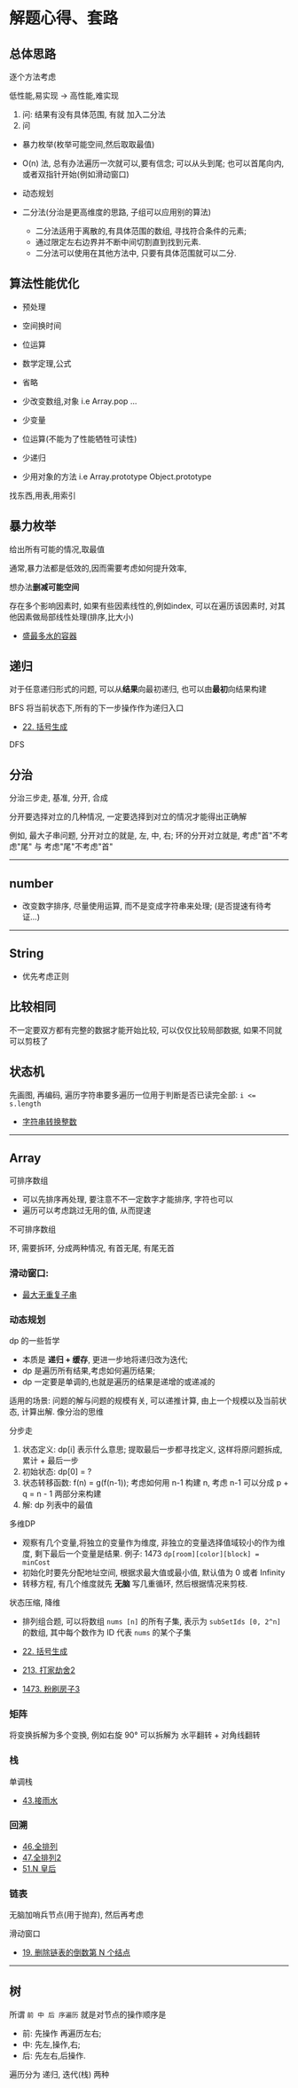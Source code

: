 # 解题心得、套路


## 总体思路

逐个方法考虑

低性能,易实现  ->  高性能,难实现

1. 问: 结果有没有具体范围, 有就 加入二分法
2. 问

- 暴力枚举(枚举可能空间,然后取取最值)
- O(n) 法, 总有办法遍历一次就可以,要有信念; 可以从头到尾; 也可以首尾向内, 或者双指针开始(例如滑动窗口)
- 动态规划


- 二分法(分治是更高维度的思路, 子组可以应用别的算法)
  - 二分法适用于离散的,有具体范围的数组, 寻找符合条件的元素;
  - 通过限定左右边界并不断中间切割直到找到元素.
  - 二分法可以使用在其他方法中, 只要有具体范围就可以二分.

## 算法性能优化

- 预处理
- 空间换时间
- 位运算
- 数学定理,公式
- 省略

- 少改变数组,对象 i.e Array.pop ...
- 少变量
- 位运算(不能为了性能牺牲可读性)
- 少递归
- 少用对象的方法 i.e Array.prototype Object.prototype

找东西,用表,用索引


## 暴力枚举

给出所有可能的情况,取最值

通常,暴力法都是低效的,因而需要考虑如何提升效率,

想办法**删减可能空间**

存在多个影响因素时, 如果有些因素线性的,例如index, 可以在遍历该因素时, 对其他因素做局部线性处理(排序,比大小)
- [盛最多水的容器](/solution/02.medium/11.container-with-most-water.md)



## 递归

对于任意递归形式的问题, 可以从**结果**向最初递归, 也可以由**最初**向结果构建


BFS
将当前状态下,所有的下一步操作作为递归入口

- [22. 括号生成](/solution/02.medium/22.generate-parentheses.md)

DFS

## 分治

分治三步走, 基准, 分开, 合成

分开要选择对立的几种情况, 一定要选择到对立的情况才能得出正确解

例如, 最大子串问题, 分开对立的就是, 左, 中, 右; 环的分开对立就是, 考虑"首"不考虑"尾" 与 考虑"尾"不考虑"首"

----

## number

- 改变数字排序, 尽量使用运算, 而不是变成字符串来处理; (是否提速有待考证...)

---
## String

- 优先考虑正则

## 比较相同

不一定要双方都有完整的数据才能开始比较, 可以仅仅比较局部数据, 如果不同就可以剪枝了

## 状态机

先画图, 再编码, 遍历字符串要多遍历一位用于判断是否已读完全部: `i <= s.length`

- [字符串转换整数](/solution/02.medium/08.string-to-integer-atoi.md)


---
## Array

可排序数组

- 可以先排序再处理, 要注意不不一定数字才能排序, 字符也可以
- 遍历可以考虑跳过无用的值, 从而提速

不可排序数组

环, 需要拆环, 分成两种情况, 有首无尾, 有尾无首

### 滑动窗口:

- [最大无重复子串](/solution/03.hard/03.longest-substring-without-repeating-characters.md)

### 动态规划

dp 的一些哲学

- 本质是 **递归 + 缓存**, 更进一步地将递归改为迭代;
- dp 是遍历所有结果,考虑如何遍历结果;
- dp 一定要是单调的,也就是遍历的结果是递增的或递减的

适用的场景: 问题的解与问题的规模有关, 可以递推计算, 由上一个规模以及当前状态, 计算出解. 像分治的思维

分步走
1. 状态定义: dp[i] 表示什么意思; 提取最后一步都寻找定义, 这样将原问题拆成, 累计 + 最后一步
2. 初始状态: dp[0] = ?
3. 状态转移函数:  f(n) = g(f(n-1)); 考虑如何用 n-1 构建 n, 考虑 n-1 可以分成 p + q = n - 1 两部分来构建
4. 解: dp 列表中的最值

多维DP
- 观察有几个变量,将独立的变量作为维度, 非独立的变量选择值域较小的作为维度, 剩下最后一个变量是结果. 例子: 1473 `dp[room][color][block] = minCost`
- 初始化时要先分配地址空间, 根据求最大值或最小值, 默认值为 0 或者 Infinity
- 转移方程, 有几个维度就先 **无脑** 写几重循环, 然后根据情况来剪枝.

状态压缩, 降维
- 排列组合题, 可以将数组 `nums [n]` 的所有子集, 表示为 `subSetIds [0, 2^n]` 的数组, 其中每个数作为 ID 代表 `nums` 的某个子集

- [22. 括号生成](/solution/02.medium/22.generate-parentheses.md)
- [213. 打家劫舍2](/solution/02.medium/213.house-robber-2.md)
- [1473. 粉刷房子3](/solution/hard/1473.paint-house-iii.md)

### 矩阵

将变换拆解为多个变换, 例如右旋 90° 可以拆解为 水平翻转 + 对角线翻转

### 栈

单调栈
- [43.接雨水](/solution/03.hard/42.trapping-rain-water.md)


### 回溯

- [46.全排列](/solution/medium/46.permutations.md)
- [47.全排列2](/solution/medium/47.permutations-ii.md)
- [51.N 皇后](/solution/hard/51.n-queens.md)

### 链表

无脑加哨兵节点(用于抛弃), 然后再考虑

滑动窗口

- [19. 删除链表的倒数第 N 个结点](/solution/02.medium/19.remove-nth-node-from-end-of-list.md)

---


## 树

所谓 `前 中 后 序遍历` 就是对节点的操作顺序是
- 前: 先操作 再遍历左右;
- 中: 先左,操作,右;
- 后: 先左右,后操作.

遍历分为 递归, 迭代(栈) 两种
